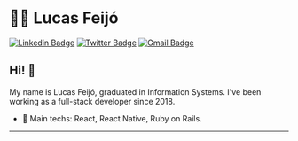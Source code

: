 # :man_technologist: Lucas Feijó

[![Linkedin Badge](https://img.shields.io/badge/-LinkedIn-blue?style=flat-square&logo=Linkedin&logoColor=white&link=https://www.linkedin.com/in/lucasfjportela/)](https://www.linkedin.com/in/lucasfjportela/)
[![Twitter Badge](https://img.shields.io/badge/-Twitter-1ca0f1?style=flat-square&labelColor=1ca0f1&logo=twitter&logoColor=white&link=https://twitter.com/lucasefepe)](https://twitter.com/lucasefepe)
[![Gmail Badge](https://img.shields.io/badge/-Gmail-c14438?style=flat-square&logo=Gmail&logoColor=white&link=mailto:lucasfjportela@gmail.com)](mailto:lucasfjportela@gmail.com)

## Hi! 👋

My name is Lucas Feijó, graduated in Information Systems. I've been working as a full-stack developer since 2018.

- :blue_heart: Main techs: React, React Native, Ruby on Rails.

---

